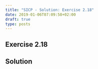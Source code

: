 ```yaml
---
title: "SICP - Solution: Exercise 2.18"
date: 2019-01-06T07:09:58+02:00
draft: true
type: posts
---
```


## Exercise 2.18

## Solution
